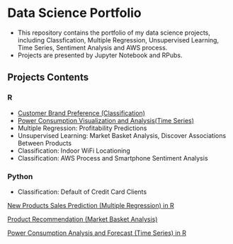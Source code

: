 # Data Science Portfolio
* This repository contains the portfolio of my data science projects, including Classfication, Multiple Regression, Unsupervised Learning, Time Series, Sentiment Analysis and AWS process. 
* Projects are presented by Jupyter Notebook and RPubs. 

## Projects Contents
### R
* [Customer Brand Preference (Classification)](http://rpubs.com/snowlee26/551894)
* [Power Consumption Visualization and Analysis(Time Series)](http://rpubs.com/snowlee26/552044)
* Multiple Regression: Profitability Predictions 
* Unsupervised Learning: Market Basket Analysis, Discover Associations Between Products
* Classification: Indoor WiFi Locationing
* Classification: AWS Process and Smartphone Sentiment Analysis

### Python
* Classification: Default of Credit Card Clients


[New Products Sales Prediction (Multiple Regression) in R](https://github.com/snowlee26/Portfolio-/blob/master/New%20Products%20Sales%20Prediction(Multiple%20Regression).R)

[Product Recommendation (Market Basket Analysis)](https://github.com/snowlee26/Portfolio-/blob/master/Products%20Rcommendations(Market%20Basket%20Analysis).R)

[Power Consumption Analysis and Forecast (Time Series) in R](https://github.com/snowlee26/Portfolio-/blob/master/Power%20Consumption%20Analysis.R)



